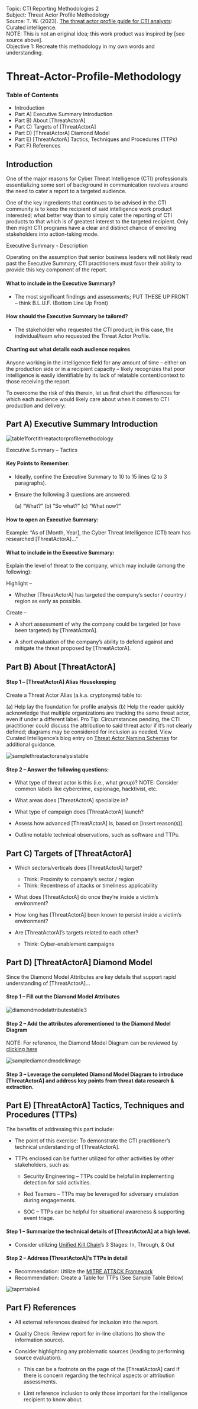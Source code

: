 Topic: CTI Reporting Methodologies 2 <br />
Subject: Threat Actor Profile Methodology <br />
Source: T. W.  (2023).  [The threat actor profile guide for CTI analysts](https://drive.google.com/file/d/1aIPxUgIA_fC0aH78hN_CQRlMZa69fZ8K/view): Curated intelligence. <br />
NOTE: This is not an original idea; this work product was inspired by [see source above]. <br />
Objective 1: Recreate this methodology in my own words and understanding. <br />

<h1>Threat-Actor-Profile-Methodology</h1>

<h3> Table of Contents </h3>

+ Introduction
+ Part A) Executive Summary Introduction
+ Part B) About [ThreatActorA]
+ Part C) Targets of [ThreatActorA]
+ Part D) [ThreatActorA] Diamond Model
+ Part E) [ThreatActorA] Tactics, Techniques and Procedures (TTPs)
+ Part F) References

<h2>Introduction</h2>

One of the major reasons for Cyber Threat Intelligence (CTI) professionals essentializing some sort of background in communication revolves around the need to cater a report to a targeted audience.  

One of the key ingredients that continues to be advised in the CTI community is to keep the recipient of said intelligence work product interested; what better way than to simply cater the reporting of CTI products to that which is of greatest interest to the targeted recipient.  Only then might CTI programs have a clear and distinct chance of enrolling stakeholders into action-taking mode.  

Executive Summary - Description

Operating on the assumption that senior business leaders will not likely read past the Executive Summary, CTI practitioners must favor their ability to provide this key component of the report.

<h4> What to include in the Executive Summary? </h4>

+ The most significant findings and assessments; PUT THESE UP FRONT – think B.L.U.F. (Bottom Line Up Front)

<h4> How should the Executive Summary be tailored? </h4>

+ The stakeholder who requested the CTI product; in this case, the individual/team who requested the Threat Actor Profile.

<h4>Charting out what details each audience requires</h4>

Anyone working in the intelligence field for any amount of time – either on the production side or in a recipient capacity – likely recognizes that poor intelligence is easily identifiable by its lack of relatable content/context to those receiving the report.  

To overcome the risk of this therein, let us first chart the differences for which each audience would likely care about when it comes to CTI production and delivery:

<h2>Part A) Executive Summary Introduction</h2>

![table1forctithreatactorprofilemethodology](https://github.com/reachchrisyoung/Threat-Actor-Profile-Methodology/assets/104402775/a76353fd-ace7-4fe8-8103-e987f8bfaf6e)

Executive Summary – Tactics

<h4>Key Points to Remember:</h4>

+ Ideally, confine the Executive Summary to 10 to 15 lines (2 to 3 paragraphs).
+ Ensure the following 3 questions are answered:

   (a) “What?”
   (b) “So what?”
   (c) “What now?”

<h4>How to open an Executive Summary:</h4>

Example: “As of [Month, Year], the Cyber Threat Intelligence (CTI) team has researched [ThreatActorA]...”

<h4>What to include in the Executive Summary:</h4>

Explain the level of threat to the company, which may include (among the following):<br />

Highlight –

+ Whether [ThreatActorA] has targeted the company’s sector / country / region as early as 
   possible.

Create – 

+ A short assessment of why the company could be targeted (or have been targeted) by 
   [ThreatActorA].

+ A short evaluation of the company’s ability to defend against and mitigate the threat proposed 
   by [ThreatActorA].

<h2>Part B) About [ThreatActorA]</h2>

<h4>Step 1 – [ThreatActorA] Alias Housekeeping</h4>

Create a Threat Actor Alias (a.k.a. cryptonyms) table to:

(a) Help lay the foundation for profile analysis
(b) Help the reader quickly acknowledge that multiple organizations are tracking the same threat actor, even if under a different label.  Pro Tip: Circumstances pending, the CTI practitioner could discuss the attribution to said threat actor if it’s not clearly defined; diagrams may be considered for inclusion as needed.  View Curated Intelligence’s blog entry on [Threat Actor Naming Schemes](https://www.curatedintel.org/2022/05/threat-group-naming-schemes-in-cyber.html) for additional guidance.

![samplethreatactoranalysistable](https://github.com/reachchrisyoung/Threat-Actor-Profile-Methodology/assets/104402775/ee8059e2-fbcb-4f0f-9a34-b7445816da81)

<h4>Step 2 – Answer the following questions:</h4>

+ What type of threat actor is this (i.e., what group)? 
  NOTE: Consider common labels like cybercrime, espionage, hacktivist, etc.

+ What areas does [ThreatActorA] specialize in?

+ What type of campaign does [ThreatActorA] launch?

+ Assess how advanced [ThreatActorA] is, based on [insert reason(s)].  

+ Outline notable technical observations, such as software and TTPs.

<h2>Part C) Targets of [ThreatActorA]</h2>

+ Which sectors/verticals does [ThreatActorA] target?

  + Think: Proximity to company’s sector / region
  + Think: Recentness of attacks or timeliness applicability

+ What does [ThreatActorA] do once they’re inside a victim’s environment?

+ How long has [ThreatActorA] been known to persist inside a victim’s environment?

+ Are [ThreatActorA]’s targets related to each other?

  + Think: Cyber-enablement campaigns

<h2>Part D) [ThreatActorA] Diamond Model</h2>

Since the Diamond Model Attributes are key details that support rapid understanding of [ThreatActorA]...

<h4>Step 1 – Fill out the Diamond Model Attributes</h4>

![diamondmodelattributestable3](https://github.com/reachchrisyoung/Threat-Actor-Profile-Methodology/assets/104402775/a852f5d8-1eb6-4531-bb8f-2c45014ed5e8)

<h4>Step 2 – Add the attributes aforementioned to the Diamond Model Diagram</h4>
   
NOTE: For reference, the Diamond Model Diagram can be reviewed by [clicking here](https://www.activeresponse.org/wp-content/uploads/2013/07/diamond.pdf?adlt=strict)

![samplediamondmodelimage](https://github.com/reachchrisyoung/Threat-Actor-Profile-Methodology/assets/104402775/531975bf-27ff-4179-876e-eb1ca4adc1d1)

<h4>Step 3 – Leverage the completed Diamond Model Diagram to introduce [ThreatActorA] and address key points from threat data research & extraction.</h4>

<h2>Part E) [ThreatActorA] Tactics, Techniques and Procedures (TTPs)</h2>

The benefits of addressing this part include:

+ The point of this exercise: To demonstrate the CTI practitioner’s technical understanding of 
    [ThreatActorA].

+ TTPs enclosed can be further utilized for other activities by other stakeholders, such as:

  + Security Engineering – TTPs could be helpful in implementing detection for said activities.

  + Red Teamers – TTPs may be leveraged for adversary emulation during engagements.

  + SOC – TTPs can be helpful for situational awareness & supporting event triage.

<h4>Step 1 – Summarize the technical details of [ThreatActorA] at a high level.</h4>

+ Consider utilizing [Unified Kill Chain](https://www.unifiedkillchain.com/assets/The-Unified-Kill-Chain.pdf)’s 3 Stages: In, Through, & Out

<h4>Step 2 – Address [ThreatActorA]’s TTPs in detail</h4>

+ Recommendation: Utilize the [MITRE ATT&CK Framework](https://attack.mitre.org/)
+ Recommendation: Create a Table for TTPs (See Sample Table Below)

![tapmtable4](https://github.com/reachchrisyoung/Threat-Actor-Profile-Methodology/assets/104402775/ef8ef089-68a6-4ccb-9d18-0d47156d0b3a)

<h2>Part F) References</h2>

+ All external references desired for inclusion into the report.

+ Quality Check: Review report for in-line citations (to show the information source).

+ Consider highlighting any problematic sources (leading to performing source evaluation).

  + This can be a footnote on the page of the [ThreatActorA] card if there is concern regarding the technical aspects or attribution assessments.

  + Limt reference inclusion to only those important for the intelligence recipient to know about.












